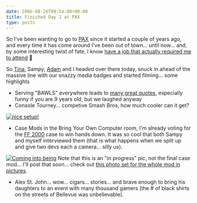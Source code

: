 ```yaml
---
date: 2006-08-26T08:54:00+00:00
title: Finished Day 1 at PAX
type: posts
---
```

So I've been wanting to go to [PAX](https://www.pennyarcadeexpo.com) since it started a couple of years ago, and every time it has come around I've been out of town... until now... and, by some interesting twist of fate, I know [have a job that actually required me to attend](https://www.on10.net/Blogs/TheShow/5132/) 🙂

So [Tina](https://www.tinawood.net/), Sampy, [Adam](https://adamkinney.com) and I headed over there today, snuck in ahead of the massive line with our snazzy media badges and started filming... some highlights

  * Serving "BAWLS" everywhere leads to [many great quotes](https://www.kinetixgaming.com/forums/index.php?PHPSESSID=429dd3fafa968a71f390a8670b5e075a&topic=406.0), especially funny if you are 9 years old, but we laughed anyway
  * Console Tourney... competive Smash Bros, how much cooler can it get?

[<img alt="nice setup!" hspace="0" src="http://static.flickr.com/62/224302604_d89f74b975_m.jpg" border="0" />](https://www.flickr.com/photos/66679426@N00/224302604/ "nice setup!")

  * Case Mods in the Bring Your Own Computer room, I'm already voting for the [FF 2000](https://en.wikipedia.org/wiki/List_of_Penny_Arcade_characters#Minor_Characters) case to win hands down. It was so cool that both Sampy and myself interviewed them (that is what happens when we split up and give two devs each a camera... silly us).

[<img alt="Coming into being" hspace="0" src="http://static.flickr.com/59/203177875_2ad52d81c4_m.jpg" border="0" />](https://www.flickr.com/photos/66679426@N00/203177875/ "Coming into being")
Note that this is an "in progress" pic, not the final case mod... I'll post that soon... check out [this photo set for the whole mod in pictures](https://www.flickr.com/photos/theadam/tags/fruitfucker).

  * Alex St. John... wow... cigars... stories... and brave enough to bring his daughters to an event with many thousand gamers (the # of black shirts on the streets of Bellevue was unbelievable).
